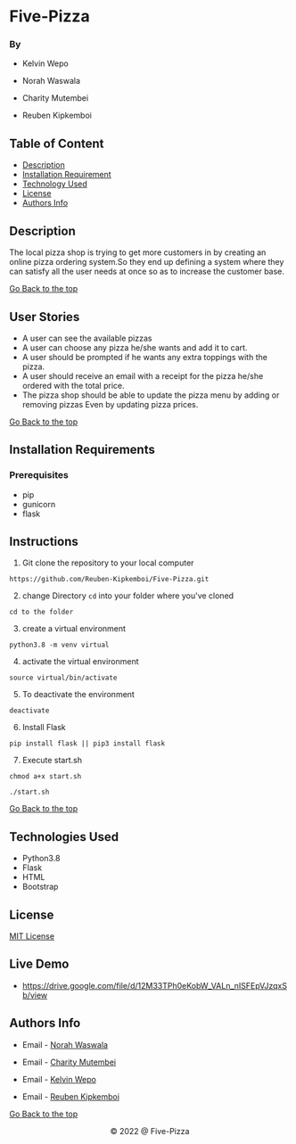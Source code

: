 # Five-Pizza

### By 
- Kelvin Wepo

- Norah Waswala

- Charity Mutembei

- Reuben Kipkemboi

## Table of Content

+ [Description](#description)
+ [Installation Requirement](#installation-requirements)
+ [Technology Used](#technologies-used)
+ [License](#license)
+ [Authors Info](#authors-info)

## Description
The local pizza shop is trying to get more customers in by creating an online pizza ordering system.So they end up defining a system where they can satisfy all the user needs at once so as to increase the customer base.

[Go Back to the top](#five-pizza)


## User Stories

- A user can see the available pizzas
- A user can choose any pizza he/she wants and add it to cart.
- A user should be prompted if he wants any extra toppings with the pizza.
- A user should receive an email with a receipt for the pizza he/she ordered with the total price.
- The pizza shop should be able to update the pizza menu by adding or removing pizzas Even by updating pizza prices.


[Go Back to the top](#five-pizza)


## Installation Requirements

### Prerequisites

- pip
- gunicorn
- flask

## Instructions

1) Git clone the repository to your local computer
```
https://github.com/Reuben-Kipkemboi/Five-Pizza.git
```
2. change Directory `cd` into your folder where you've cloned
```
cd to the folder
```
3. create a virtual environment
```
python3.8 -m venv virtual
```
4. activate the virtual environment 
```
source virtual/bin/activate

```
5. To deactivate the environment

```
deactivate
```

6. Install Flask
```
pip install flask || pip3 install flask
```
7. Execute start.sh
```
chmod a+x start.sh

./start.sh
```

[Go Back to the top](#five-pizza)


## Technologies Used

- Python3.8
- Flask
- HTML
- Bootstrap

## License
[MIT License](LICENSE)

## Live Demo
* https://drive.google.com/file/d/12M33TPh0eKobW_VALn_nISFEpVJzqxSb/view

## Authors Info
*  Email - [Norah Waswala](https://gmail.com)

*  Email - [Charity Mutembei](https://gmail.com)

*  Email - [Kelvin Wepo](https://gmail.com)

* Email - [Reuben Kipkemboi](https://gmail.com)

[Go Back to the top](#five-pizza)


<p align = "center">
    &copy; 2022 @ Five-Pizza
</p>






